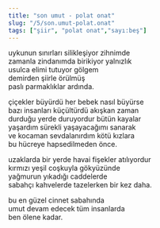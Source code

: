 ```yaml
---
title: "son umut - polat onat"
slug: "/5/son.umut-polat.onat"
tags: ["şiir", "polat onat","sayı:beş"]
---
```


uykunun sınırları silikleşiyor zihnimde  
zamanla zindanımda birikiyor yalnızlık\
usulca elimi tutuyor gölgem\
demirden şiirle örülmüş\
paslı parmaklıklar ardında.

çiçekler büyürdü her bebek nasıl büyürse\
bazı insanları küçültürdü akışkan zaman\
durduğu yerde duruyordur bütün kayalar\
yaşardım sürekli yaşayacağımı sanarak\
ve kocaman sevdalanırdım kötü kızlara\
bu hücreye hapsedilmeden önce.

uzaklarda bir yerde havai fişekler atılıyordur\
kırmızı yeşil coşkuyla gökyüzünde\
yağmurun yıkadığı caddelerde\
sabahçı kahvelerde tazelerken bir kez daha.

bu en güzel cinnet sabahında\
umut devam edecek tüm insanlarda\
ben ölene kadar.
